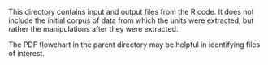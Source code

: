 This directory contains input and output files from the R code.  It does not include the initial corpus of data from which the units were extracted, but rather the manipulations after they were extracted. 

The PDF flowchart in the parent directory may be helpful in identifying files of interest. 
